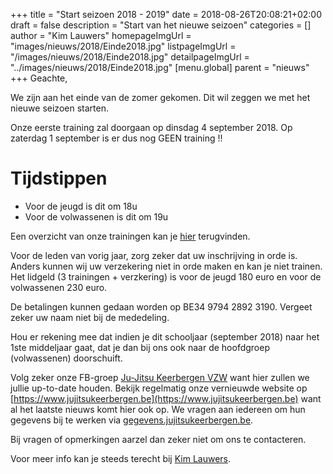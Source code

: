 +++
title = "Start seizoen 2018 - 2019"
date = 2018-08-26T20:08:21+02:00
draft = false
description = "Start van het nieuwe seizoen"
categories = []
author = "Kim Lauwers"
homepageImgUrl = "images/nieuws/2018/Einde2018.jpg"
listpageImgUrl = "/images/nieuws/2018/Einde2018.jpg"
detailpageImgUrl = "../images/nieuws/2018/Einde2018.jpg"
[menu.global]
    parent = "nieuws"
+++
Geachte,


We zijn aan het einde van de zomer gekomen. Dit wil zeggen we met het nieuwe seizoen starten.

Onze eerste training zal doorgaan op dinsdag 4 september 2018. Op zaterdag 1 september is er dus nog GEEN training !!
# Tijdstippen
* Voor de jeugd is dit om 18u
* Voor de volwassenen is dit om 19u

Een overzicht van onze trainingen kan je [hier](../trainingen.md) terugvinden.

Voor de leden van vorig jaar, zorg zeker dat uw inschrijving in orde is. Anders kunnen wij uw verzekering niet in orde maken en kan je niet trainen. 
Het lidgeld (3 trainingen + verzkering) is voor de jeugd 180 euro en voor de volwassenen 230 euro.

De betalingen kunnen gedaan worden op BE34 9794 2892 3190. Vergeet zeker uw naam niet bij de mededeling.

Hou er rekening mee dat indien je dit schooljaar (september 2018) naar het 1ste middeljaar gaat, dat je dan bij ons ook naar de hoofdgroep (volwassenen) doorschuift.

Volg zeker onze FB-groep [Ju-Jitsu Keerbergen VZW](https://www.facebook.com/groups/357231384348318/) want hier zullen we jullie up-to-date houden. Bekijk regelmatig onze vernieuwde website op [https://www.jujitsukeerbergen.be](https://www.jujitsukeerbergen.be) want al het laatste nieuws komt hier ook op.
We vragen aan iedereen om hun gegevens bij te werken via [gegevens.jujitsukeerbergen.be](gegevens.jujitsukeerbergen.beÈ).

Bij vragen of opmerkingen aarzel dan zeker niet om ons te contacteren.

Voor meer info kan je steeds terecht bij [Kim Lauwers](https://www.jujitsukeerbergen.be/trainers/#Kim_Lauwers).